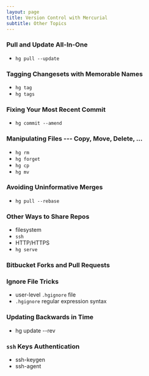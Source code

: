 ```yaml
---
layout: page
title: Version Control with Mercurial
subtitle: Other Topics
---
```


### Pull and Update All-In-One

* `hg pull --update`


### Tagging Changesets with Memorable Names

* `hg tag`
* `hg tags`


### Fixing Your Most Recent Commit

* `hg commit --amend`


### Manipulating Files --- Copy, Move, Delete, ...

* `hg rm`
* `hg forget`
* `hg cp`
* `hg mv`


### Avoiding Uninformative Merges

* `hg pull --rebase`


### Other Ways to Share Repos

* filesystem
* `ssh`
* HTTP/HTTPS
* `hg serve`


### Bitbucket Forks and Pull Requests


### Ignore File Tricks

* user-level `.hgignore` file
* `.hgignore` regular expression syntax


### Updating Backwards in Time

* hg update --rev


### `ssh` Keys Authentication

* ssh-keygen
* ssh-agent
